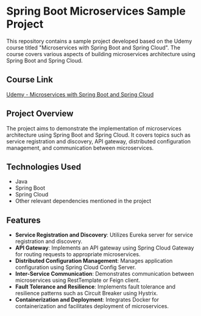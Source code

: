 # Spring Boot Microservices Sample Project

This repository contains a sample project developed based on the Udemy course titled "Microservices with Spring Boot and Spring Cloud". The course covers various aspects of building microservices architecture using Spring Boot and Spring Cloud.

## Course Link

[Udemy - Microservices with Spring Boot and Spring Cloud](https://www.udemy.com/course/microservices-with-spring-boot-and-spring-cloud/learn/lecture/24346936?start=15#overview)

## Project Overview

The project aims to demonstrate the implementation of microservices architecture using Spring Boot and Spring Cloud. It covers topics such as service registration and discovery, API gateway, distributed configuration management, and communication between microservices.

## Technologies Used

- Java
- Spring Boot
- Spring Cloud
- Other relevant dependencies mentioned in the project

## Features

- **Service Registration and Discovery**: Utilizes Eureka server for service registration and discovery.
- **API Gateway**: Implements an API gateway using Spring Cloud Gateway for routing requests to appropriate microservices.
- **Distributed Configuration Management**: Manages application configuration using Spring Cloud Config Server.
- **Inter-Service Communication**: Demonstrates communication between microservices using RestTemplate or Feign client.
- **Fault Tolerance and Resilience**: Implements fault tolerance and resilience patterns such as Circuit Breaker using Hystrix.
- **Containerization and Deployment**: Integrates Docker for containerization and facilitates deployment of microservices.
